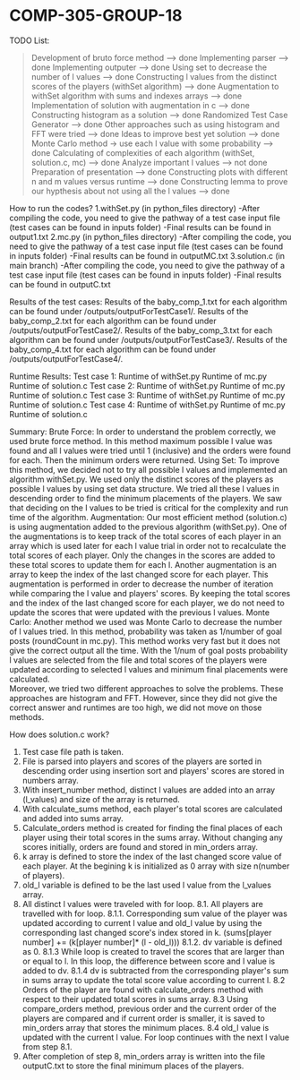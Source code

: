 # COMP-305-GROUP-18
TODO List:
  > Development of bruto force method --> done
  > Implementing parser --> done
  > Implementing outputer --> done
  > Using set to decrease the number of l values --> done
  > Constructing l values from the distinct scores of the players (withSet algorithm) --> done
  > Augmentation to withSet algorithm with sums and indexes arrays --> done
  > Implementation of solution with augmentation in c --> done
  > Constructing histogram as a solution --> done
  > Randomized Test Case Generator --> done
  > Other approaches such as using histogram and FFT were tried --> done
  > Ideas to improve best yet solution --> done
  > Monte Carlo method -> use each l value with some probability --> done
  > Calculating of complexities of each algorithm (withSet, solution.c, mc) --> done
  > Analyze important l values --> not done
  > Preparation of presentation --> done
  > Constructing plots with different n and m values versus runtime --> done
  > Constructing lemma to prove our hypthesis about not using all the l values --> done

How to run the codes?
1.withSet.py (in python_files directory)
-After compiling the code, you need to give the pathway of a test case input file (test cases can be found in inputs folder)
-Final results can be found in output1.txt
2.mc.py (in python_files directory)
-After compiling the code, you need to give the pathway of a test case input file (test cases can be found in inputs folder)
-Final results can be found in outputMC.txt
3.solution.c (in main branch)
-After compiling the code, you need to give the pathway of a test case input file (test cases can be found in inputs folder)
-Final results can be found in outputC.txt

Results of the test cases:
Results of the baby_comp_1.txt for each algorithm can be found under /outputs/outputForTestCase1/.
Results of the baby_comp_2.txt for each algorithm can be found under /outputs/outputForTestCase2/.
Results of the baby_comp_3.txt for each algorithm can be found under /outputs/outputForTestCase3/.
Results of the baby_comp_4.txt for each algorithm can be found under /outputs/outputForTestCase4/.

Runtime Results:
Test case 1:
Runtime of withSet.py
Runtime of mc.py
Runtime of solution.c
Test case 2:
Runtime of withSet.py
Runtime of mc.py
Runtime of solution.c
Test case 3:
Runtime of withSet.py
Runtime of mc.py
Runtime of solution.c
Test case 4:
Runtime of withSet.py
Runtime of mc.py
Runtime of solution.c

Summary:
Brute Force:
In order to understand the problem correctly, we used brute force method. In this method maximum possible l value was found and all l values were tried until 1 (inclusive) and the orders were found for each.
Then the minimum orders were returned. 
Using Set:
To improve this method, we decided not to try all possible l values and implemented an algorithm withSet.py. We used only the distinct scores of the players as possible l values by using set data structure. 
We tried all these l values in descending order to find the minimum placements of the players.
We saw that deciding on the l values to be tried is critical for the complexity and run time of the algorithm. 
Augmentation:
Our most efficient method (solution.c) is using augmentation added to the previous algorithm (withSet.py). 
One of the augmentations is to keep track of the total scores of each player in an array which is used later for each l value trial in order not to recalculate the total scores of each player. Only the changes in the scores are added to these total scores to update them for each l. 
Another augmentation is an array to keep the index of the last changed score for each player. This augmentation is performed in order to decrease the number of iteration while comparing the l value and players' scores.
By keeping the total scores and the index of the last changed score for each player, we do not need to update the scores that were updated with the previous l values.
Monte Carlo:
Another method we used was Monte Carlo to decrease the number of l values tried. In this method, probability was taken as 1/number of goal posts (roundCount in mc.py). 
This method works very fast but it does not give the correct output all the time. With the 1/num of goal posts probability l values are selected from the file and 
total scores of the players were updated according to selected l values and minimum final placements were calculated.  
Moreover, we tried two different approaches to solve the problems. These approaches are histogram and FFT. However, since they did not give the correct answer and runtimes are 
too high, we did not move on those methods.

How does solution.c work?
1. Test case file path is taken.
2. File is parsed into players and scores of the players are sorted in descending order using insertion sort and players' scores are stored in numbers array.
3. With insert_number method, distinct l values are added into an array (l_values) and size of the array is returned.
4. With calculate_sums method, each player's total scores are calculated and added into sums array.
5. Calculate_orders method is created for finding the final places of each player using their total scores in the sums array. Without changing any scores initially, orders are found and stored in min_orders array.
6. k array is defined to store the index of the last changed score value of each player. At the begining k is initialized as 0 array with size n(number of players).
7. old_l variable is defined to be the last used l value from the l_values array.
8. All distinct l values were traveled with for loop.
	8.1. All players are travelled with for loop.
	8.1.1. Corresponding sum value of the player was updated according to current l value and old_l value by using the corresponding last changed score's index stored in k.
		(sums[player number] += (k[player number]* (l - old_l)))
	8.1.2. dv variable is defined as 0.
	8.1.3 While loop is created to travel the scores that are larger than or equal to l. In this loop, the difference between score and l value is added to dv.
	8.1.4 dv is subtracted from the corresponding player's sum in sums array to update the total score value according to current l.
	8.2 Orders of the player are found with calculate_orders method with respect to their updated total scores in sums array.
	8.3 Using compare_orders method, previous order and the current order of the players are compared and if current order is smaller, it is saved to min_orders array that stores the minimum places.
	8.4 old_l value is updated with the current l value. For loop continues with the next l value from step 8.1.
9. After completion of step 8, min_orders array is written into the file outputC.txt to store the final minimum places of the players.
		





